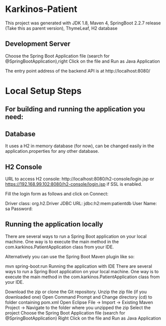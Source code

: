 # Karkinos-Patient

This project was generated with JDK 1.8, Maven 4, SpringBoot 2.2.7 release (Take this as parent version), ThymeLeaf, H2 database

## Development Server

Choose the Spring Boot Application file (search for @SpringBootApplication),right Click on the file and Run as Java Application

The entry point address of the backend API is at http://localhost:8080/

# Local Setup Steps

## For building and running the application you need:

## Database
It uses a H2 in memory database (for now), can be changed easily in the application.properties for any other database.

## H2 Console
URL to access H2 console: http://localhost:8080/h2-console/login.jsp or https://192.168.99.102:8080/h2-console/login.jsp if SSL is enabled.

Fill the login form as follows and click on Connect:

Driver class: org.h2.Driver
JDBC URL: jdbc:h2:mem:patientdb
User Name: sa
Password:

## Running the application locally
There are several ways to run a Spring Boot application on your local machine. One way is to execute the main method in the com.karkinos.PatientApplication class from your IDE.

Alternatively you can use the Spring Boot Maven plugin like so:

mvn spring-boot:run
Running the application with IDE
There are several ways to run a Spring Boot application on your local machine. One way is to execute the main method in the com.karkinos.PatientApplication class from your IDE.

Download the zip or clone the Git repository.
Unzip the zip file (if you downloaded one)
Open Command Prompt and Change directory (cd) to folder containing pom.xml
Open Eclipse
File -> Import -> Existing Maven Project -> Navigate to the folder where you unzipped the zip
Select the project
Choose the Spring Boot Application file (search for @SpringBootApplication)
Right Click on the file and Run as Java Application



